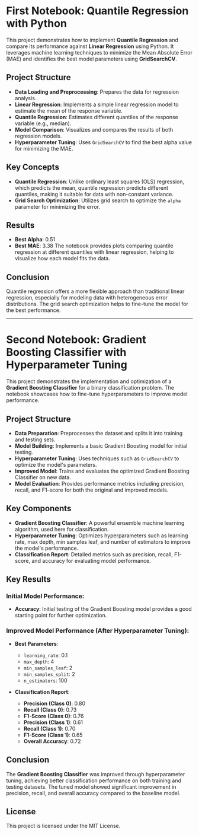 # First Notebook: Quantile Regression with Python

This project demonstrates how to implement **Quantile Regression** and compare its performance against **Linear Regression** using Python. It leverages machine learning techniques to minimize the Mean Absolute Error (MAE) and identifies the best model parameters using **GridSearchCV**.

## Project Structure

- **Data Loading and Preprocessing**: Prepares the data for regression analysis.
- **Linear Regression**: Implements a simple linear regression model to estimate the mean of the response variable.
- **Quantile Regression**: Estimates different quantiles of the response variable (e.g., median).
- **Model Comparison**: Visualizes and compares the results of both regression models.
- **Hyperparameter Tuning**: Uses `GridSearchCV` to find the best alpha value for minimizing the MAE.

## Key Concepts

- **Quantile Regression**: Unlike ordinary least squares (OLS) regression, which predicts the mean, quantile regression predicts different quantiles, making it suitable for data with non-constant variance.
- **Grid Search Optimization**: Utilizes grid search to optimize the `alpha` parameter for minimizing the error.


## Results
- **Best Alpha**: 0.51
- **Best MAE**: 3.38
The notebook provides plots comparing quantile regression at different quantiles with linear regression, helping to visualize how each model fits the data.

## Conclusion
Quantile regression offers a more flexible approach than traditional linear regression, especially for modeling data with heterogeneous error distributions. The grid search optimization helps to fine-tune the model for the best performance.

-------------------

# Second Notebook: Gradient Boosting Classifier with Hyperparameter Tuning

This project demonstrates the implementation and optimization of a **Gradient Boosting Classifier** for a binary classification problem. The notebook showcases how to fine-tune hyperparameters to improve model performance.

## Project Structure

- **Data Preparation**: Preprocesses the dataset and splits it into training and testing sets.
- **Model Building**: Implements a basic Gradient Boosting model for initial testing.
- **Hyperparameter Tuning**: Uses techniques such as `GridSearchCV` to optimize the model's parameters.
- **Improved Model**: Trains and evaluates the optimized Gradient Boosting Classifier on new data.
- **Model Evaluation**: Provides performance metrics including precision, recall, and F1-score for both the original and improved models.

## Key Components

- **Gradient Boosting Classifier**: A powerful ensemble machine learning algorithm, used here for classification.
- **Hyperparameter Tuning**: Optimizes hyperparameters such as learning rate, max depth, min samples leaf, and number of estimators to improve the model's performance.
- **Classification Report**: Detailed metrics such as precision, recall, F1-score, and accuracy for evaluating model performance.

## Key Results

### Initial Model Performance:
- **Accuracy**: Initial testing of the Gradient Boosting model provides a good starting point for further optimization.

### Improved Model Performance (After Hyperparameter Tuning):
- **Best Parameters**:
  - `learning_rate`: 0.1
  - `max_depth`: 4
  - `min_samples_leaf`: 2
  - `min_samples_split`: 2
  - `n_estimators`: 100

- **Classification Report**:
  - **Precision (Class 0)**: 0.80
  - **Recall (Class 0)**: 0.73
  - **F1-Score (Class 0)**: 0.76
  - **Precision (Class 1)**: 0.61
  - **Recall (Class 1)**: 0.70
  - **F1-Score (Class 1)**: 0.65
  - **Overall Accuracy**: 0.72

## Conclusion

The **Gradient Boosting Classifier** was improved through hyperparameter tuning, achieving better classification performance on both training and testing datasets. The tuned model showed significant improvement in precision, recall, and overall accuracy compared to the baseline model.

## License

This project is licensed under the MIT License.
